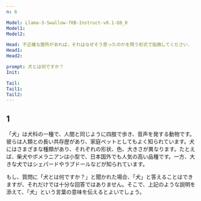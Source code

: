 ```yaml
---
n: 6

Model: Llama-3-Swallow-70B-Instruct-v0.1-Q8_0
Model1: 
Model2: 

Head: 不正確な箇所があれば，それはなぜそう思ったのかを問う形式で指摘してください．
Head1: 
Head2: 

prompt: 犬とは何ですか？
Init: 

Tail: 
Tail1: 
Tail2: 
---
```


## 1
「犬」は犬科の一種で、人間と同じように四肢で歩き、音声を発する動物です。彼らは人類との長い共存歴があり、家庭ペットとしてもよく知られています。犬にはさまざまな種類があり、それぞれの形状、色、大きさが異なります。たとえば、柴犬やポメラニアンは小型で、日本国外でも人気の高い品種です。一方、大きな犬ではシェパードやラブドールなどが知られています。

もし、質問に「犬とは何ですか？」と聞かれた場合、「犬」と答えることはできますが、それだけでは十分な回答ではありません。そこで、上記のような説明を添えて、「犬」という言葉の意味を伝えるとよいでしょう。
